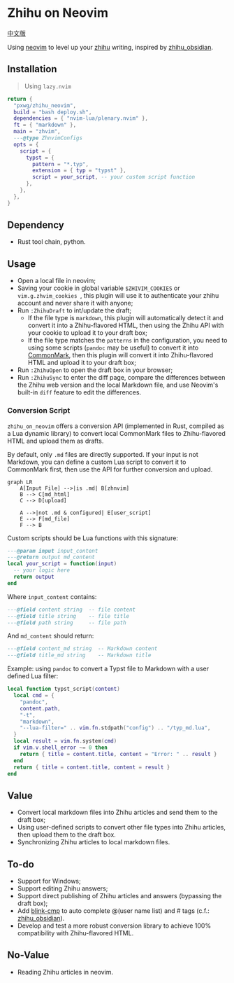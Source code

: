 # Zhihu on Neovim

[中文版](./doc/zh_cn.md)

Using [neovim](https://github.com/neovim/neovim) to level up your [zhihu](https://www.zhihu.com/) writing, inspired by [zhihu_obsidian](https://github.com/dongguaguaguagua/zhihu_obsidian).

## Installation

> Using `lazy.nvim`
```lua
return {
  "pxwg/zhihu_neovim",
  build = "bash deploy.sh",
  dependencies = { "nvim-lua/plenary.nvim" },
  ft = { "markdown" },
  main = "zhvim",
  ---@type ZhnvimConfigs
  opts = {
    script = {
      typst = {
        pattern = "*.typ",
        extension = { typ = "typst" },
        script = your_script, -- your custom script function
      },
    },
  },
}
```

## Dependency

<!-- TODO: Add dependency management. -->
- Rust tool chain, python.

## Usage

- Open a local file in neovim;
- Saving your cookie in global variable `$ZHIVIM_COOKIES` or `vim.g.zhvim_cookies `, this plugin will use it to authenticate your zhihu account and never share it with anyone;
- Run `:ZhihuDraft` to int/update the draft;
    - If the file type is `markdown`, this plugin will automatically detect it and convert it into a Zhihu-flavored HTML, then using the Zhihu API with your cookie to upload it to your draft box;
  - If the file type matches the `patterns` in the configuration, you need to using some scripts (`pandoc` may be useful) to convert it into [CommonMark](https://spec.commonmark.org/), then this plugin will convert it into Zhihu-flavored HTML and upload it to your draft box;
- Run `:ZhihuOpen` to open the draft box in your browser;
- Run `:ZhihuSync` to enter the diff page, compare the differences between the Zhihu web version and the local Markdown file, and use Neovim's built-in `diff` feature to edit the differences.

### Conversion Script

`zhihu_on_neovim` offers a conversion API (implemented in Rust, compiled as a Lua dynamic library) to convert local CommonMark files to Zhihu-flavored HTML and upload them as drafts.

By default, only `.md` files are directly supported. If your input is not Markdown, you can define a custom Lua script to convert it to CommonMark first, then use the API for further conversion and upload.

```mermaid
graph LR
    A[Input File] -->|is .md| B[zhnvim]
    B --> C[md_html]
    C --> D[upload]

    A -->|not .md & configured| E[user_script]
    E --> F[md_file]
    F --> B
```

Custom scripts should be Lua functions with this signature:
```lua
---@param input input_content
---@return output md_content
local your_script = function(input)
  -- your logic here
  return output
end
```
Where `input_content` contains:
```lua
---@field content string  -- file content
---@field title string    -- file title
---@field path string     -- file path
```
And `md_content` should return:
```lua
---@field content_md string  -- Markdown content
---@field title_md string    -- Markdown title
```

Example: using `pandoc` to convert a Typst file to Markdown with a user defined Lua filter:
```lua
local function typst_script(content)
  local cmd = {
    "pandoc",
    content.path,
    "-t",
    "markdown",
    "--lua-filter=" .. vim.fn.stdpath("config") .. "/typ_md.lua",
  }
  local result = vim.fn.system(cmd)
  if vim.v.shell_error ~= 0 then
    return { title = content.title, content = "Error: " .. result }
  end
  return { title = content.title, content = result }
end
```

## Value
- Convert local markdown files into Zhihu articles and send them to the draft box;
- Using user-defined scripts to convert other file types into Zhihu articles, then upload them to the draft box.
- Synchronizing Zhihu articles to local markdown files.

## To-do
- Support for Windows;
- Support editing Zhihu answers;
- Support direct publishing of Zhihu articles and answers (bypassing the draft box);
- Add [blink-cmp](https://github.com/Saghen/blink.cmp) to auto complete @(user name list) and # tags (c.f.: [zhihu_obsidian](https://github.com/dongguaguaguagua/zhihu_obsidian)).
- Develop and test a more robust conversion library to achieve 100% compatibility with Zhihu-flavored HTML.

## No-Value
- Reading Zhihu articles in neovim.
